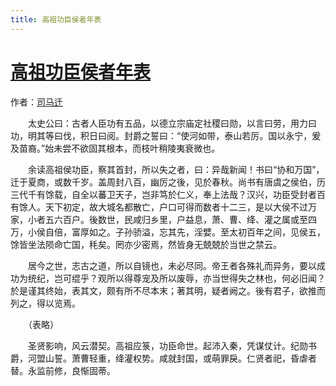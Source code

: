 ```yaml
---
title: 高祖功臣侯者年表
---
```


# [高祖功臣侯者年表](http://so.gushiwen.org/guwen/bookv_105.aspx)

作者：[司马迁](http://so.gushiwen.org/author_608.aspx)

　　太史公曰：古者人臣功有五品，以德立宗庙定社稷曰勋，以言曰劳，用力曰功，明其等曰伐，积日曰阅。封爵之誓曰：“使河如带，泰山若厉。国以永宁，爰及苗裔。”始未尝不欲固其根本，而枝叶稍陵夷衰微也。

　　余读高祖侯功臣，察其首封，所以失之者，曰：异哉新闻！书曰“协和万国”，迁于夏商，或数千岁。盖周封八百，幽厉之後，见於春秋。尚书有唐虞之侯伯，历三代千有馀载，自全以蕃卫天子，岂非笃於仁义，奉上法哉？汉兴，功臣受封者百有馀人。天下初定，故大城名都散亡，户口可得而数者十二三，是以大侯不过万家，小者五六百户。後数世，民咸归乡里，户益息，萧、曹、绛、灌之属或至四万，小侯自倍，富厚如之。子孙骄溢，忘其先，淫嬖。至太初百年之间，见侯五，馀皆坐法陨命亡国，秏矣。罔亦少密焉，然皆身无兢兢於当世之禁云。

　　居今之世，志古之道，所以自镜也，未必尽同。帝王者各殊礼而异务，要以成功为统纪，岂可绲乎？观所以得尊宠及所以废辱，亦当世得失之林也，何必旧闻？於是谨其终始，表其文，颇有所不尽本末；著其明，疑者阙之。後有君子，欲推而列之，得以览焉。

　　（表略）

　　圣贤影响，风云潜契。高祖应箓，功臣命世。起沛入秦，凭谋仗计。纪勋书爵，河盟山誓。萧曹轻重，绛灌权势。咸就封国，或萌罪戾。仁贤者祀，昏虐者替。永监前修，良惭固蒂。